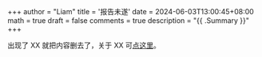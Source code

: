 +++
author = "Liam"
title = '报告未遂'
date = 2024-06-03T13:00:45+08:00
math = true 
draft = false
comments = true
description = "{{ .Summary }}"
+++

出现了 XX 就把内容删去了，关于 XX 可[点这里](chlzhong.org/post/some-thing-about-verta)。
